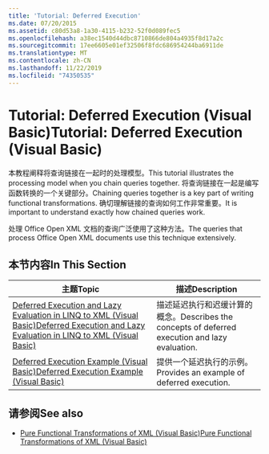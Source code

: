 ```yaml
---
title: 'Tutorial: Deferred Execution'
ms.date: 07/20/2015
ms.assetid: c80d53a8-1a30-4115-b232-52f0d089fec5
ms.openlocfilehash: a38ec1540d44dbc8710866de804a4935f8d17a2c
ms.sourcegitcommit: 17ee6605e01ef32506f8fdc686954244ba6911de
ms.translationtype: MT
ms.contentlocale: zh-CN
ms.lasthandoff: 11/22/2019
ms.locfileid: "74350535"
---
```

# <a name="tutorial-deferred-execution-visual-basic"></a><span data-ttu-id="48a9d-102">Tutorial: Deferred Execution (Visual Basic)</span><span class="sxs-lookup"><span data-stu-id="48a9d-102">Tutorial: Deferred Execution (Visual Basic)</span></span>
<span data-ttu-id="48a9d-103">本教程阐释将查询链接在一起时的处理模型。</span><span class="sxs-lookup"><span data-stu-id="48a9d-103">This tutorial illustrates the processing model when you chain queries together.</span></span> <span data-ttu-id="48a9d-104">将查询链接在一起是编写函数转换的一个关键部分。</span><span class="sxs-lookup"><span data-stu-id="48a9d-104">Chaining queries together is a key part of writing functional transformations.</span></span> <span data-ttu-id="48a9d-105">确切理解链接的查询如何工作非常重要。</span><span class="sxs-lookup"><span data-stu-id="48a9d-105">It is important to understand exactly how chained queries work.</span></span>  
  
 <span data-ttu-id="48a9d-106">处理 Office Open XML 文档的查询广泛使用了这种方法。</span><span class="sxs-lookup"><span data-stu-id="48a9d-106">The queries that process Office Open XML documents use this technique extensively.</span></span>  
  
## <a name="in-this-section"></a><span data-ttu-id="48a9d-107">本节内容</span><span class="sxs-lookup"><span data-stu-id="48a9d-107">In This Section</span></span>  
  
|<span data-ttu-id="48a9d-108">主题</span><span class="sxs-lookup"><span data-stu-id="48a9d-108">Topic</span></span>|<span data-ttu-id="48a9d-109">描述</span><span class="sxs-lookup"><span data-stu-id="48a9d-109">Description</span></span>|  
|-----------|-----------------|  
|[<span data-ttu-id="48a9d-110">Deferred Execution and Lazy Evaluation in LINQ to XML (Visual Basic)</span><span class="sxs-lookup"><span data-stu-id="48a9d-110">Deferred Execution and Lazy Evaluation in LINQ to XML (Visual Basic)</span></span>](../../../../visual-basic/programming-guide/concepts/linq/deferred-execution-and-lazy-evaluation-in-linq-to-xml.md)|<span data-ttu-id="48a9d-111">描述延迟执行和迟缓计算的概念。</span><span class="sxs-lookup"><span data-stu-id="48a9d-111">Describes the concepts of deferred execution and lazy evaluation.</span></span>|  
|[<span data-ttu-id="48a9d-112">Deferred Execution Example (Visual Basic)</span><span class="sxs-lookup"><span data-stu-id="48a9d-112">Deferred Execution Example (Visual Basic)</span></span>](../../../../visual-basic/programming-guide/concepts/linq/deferred-execution-example.md)|<span data-ttu-id="48a9d-113">提供一个延迟执行的示例。</span><span class="sxs-lookup"><span data-stu-id="48a9d-113">Provides an example of deferred execution.</span></span>|  
  
## <a name="see-also"></a><span data-ttu-id="48a9d-114">请参阅</span><span class="sxs-lookup"><span data-stu-id="48a9d-114">See also</span></span>

- [<span data-ttu-id="48a9d-115">Pure Functional Transformations of XML (Visual Basic)</span><span class="sxs-lookup"><span data-stu-id="48a9d-115">Pure Functional Transformations of XML (Visual Basic)</span></span>](../../../../visual-basic/programming-guide/concepts/linq/pure-functional-transformations-of-xml.md)
